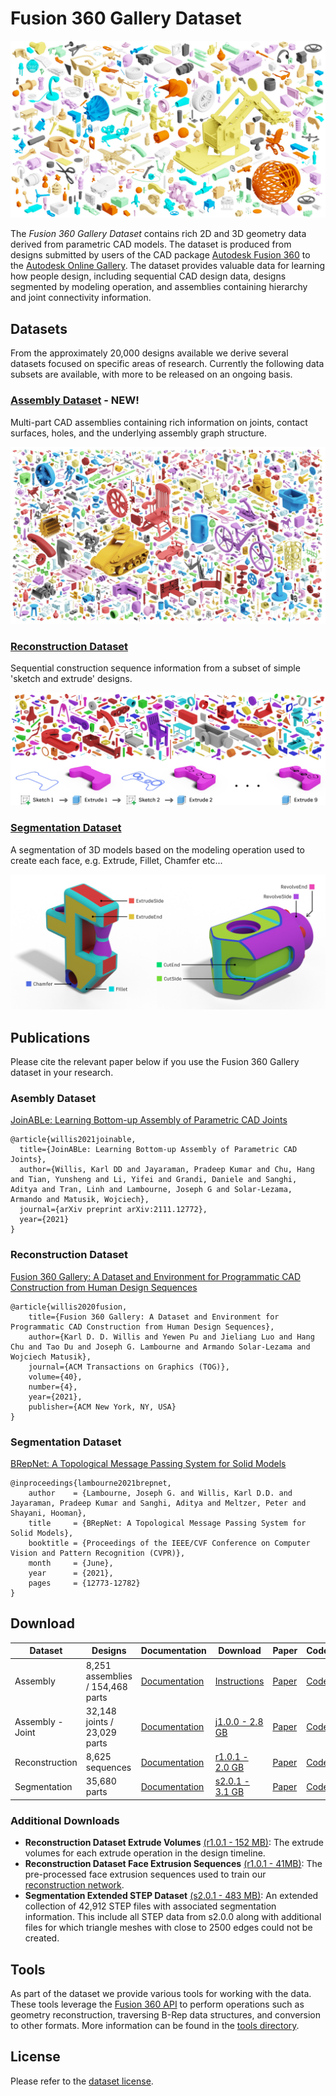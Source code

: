 # Fusion 360 Gallery Dataset
![Fusion 360 Gallery Dataset](docs/images/fusion_gallery_mosaic.jpg)

The *Fusion 360 Gallery Dataset* contains rich 2D and 3D geometry data derived from parametric CAD models. The dataset is produced from designs submitted by users of the CAD package [Autodesk Fusion 360](https://www.autodesk.com/products/fusion-360/overview) to the [Autodesk Online Gallery](https://gallery.autodesk.com/fusion360). The dataset provides valuable data for learning how people design, including sequential CAD design data, designs segmented by modeling operation, and assemblies containing hierarchy and joint connectivity information.

## Datasets
From the approximately 20,000 designs available we derive several datasets focused on specific areas of research. Currently the following data subsets are available, with more to be released on an ongoing basis.

### [Assembly Dataset](docs/assembly.md) - NEW!
Multi-part CAD assemblies containing rich information on joints, contact surfaces, holes, and the underlying assembly graph structure.

![Fusion 360 Gallery Assembly Dataset](docs/images/assembly_mosaic.jpg)


### [Reconstruction Dataset](docs/reconstruction.md)
Sequential construction sequence information from a subset of simple 'sketch and extrude' designs.

![Fusion 360 Gallery Reconstruction Dataset](docs/images/reconstruction_teaser.jpg)

### [Segmentation Dataset](docs/segmentation.md)

A segmentation of 3D models based on the modeling operation used to create each face, e.g. Extrude, Fillet, Chamfer etc...

![Fusion 360 Gallery Segmentation Dataset](docs/images/segmentation_example.jpg)


## Publications
Please cite the relevant paper below if you use the Fusion 360 Gallery dataset in your research.

### Asembly Dataset
[JoinABLe: Learning Bottom-up Assembly of Parametric CAD Joints](https://arxiv.org/abs/2111.12772)

```
@article{willis2021joinable,
  title={JoinABLe: Learning Bottom-up Assembly of Parametric CAD Joints},
  author={Willis, Karl DD and Jayaraman, Pradeep Kumar and Chu, Hang and Tian, Yunsheng and Li, Yifei and Grandi, Daniele and Sanghi, Aditya and Tran, Linh and Lambourne, Joseph G and Solar-Lezama, Armando and Matusik, Wojciech},
  journal={arXiv preprint arXiv:2111.12772},
  year={2021}
}
```

### Reconstruction Dataset
[Fusion 360 Gallery: A Dataset and Environment for Programmatic CAD Construction from Human Design Sequences](https://arxiv.org/abs/2010.02392)
```
@article{willis2020fusion,
    title={Fusion 360 Gallery: A Dataset and Environment for Programmatic CAD Construction from Human Design Sequences},
    author={Karl D. D. Willis and Yewen Pu and Jieliang Luo and Hang Chu and Tao Du and Joseph G. Lambourne and Armando Solar-Lezama and Wojciech Matusik},
    journal={ACM Transactions on Graphics (TOG)},
    volume={40},
    number={4},
    year={2021},
    publisher={ACM New York, NY, USA}
}
```

### Segmentation Dataset
[BRepNet: A Topological Message Passing System for Solid Models](https://arxiv.org/abs/2104.00706)
```
@inproceedings{lambourne2021brepnet,
    author    = {Lambourne, Joseph G. and Willis, Karl D.D. and Jayaraman, Pradeep Kumar and Sanghi, Aditya and Meltzer, Peter and Shayani, Hooman},
    title     = {BRepNet: A Topological Message Passing System for Solid Models},
    booktitle = {Proceedings of the IEEE/CVF Conference on Computer Vision and Pattern Recognition (CVPR)},
    month     = {June},
    year      = {2021},
    pages     = {12773-12782}
}
```

## Download

| Dataset | Designs | Documentation | Download | Paper | Code |
| - | - | - | - | - | - |
| Assembly | 8,251 assemblies / 154,468 parts  | [Documentation](docs/assembly.md) | [Instructions](tools/assembly_download) | [Paper](https://arxiv.org/abs/2111.12772) | [Code](tools) |
| Assembly - Joint | 32,148 joints / 23,029 parts | [Documentation](docs/assembly_joint.md) | [j1.0.0 - 2.8 GB](https://fusion-360-gallery-dataset.s3.us-west-2.amazonaws.com/assembly/j1.0.0/j1.0.0.7z) | [Paper](https://arxiv.org/abs/2111.12772) | [Code](tools) |
| Reconstruction | 8,625 sequences | [Documentation](docs/reconstruction.md) | [r1.0.1 - 2.0 GB](https://fusion-360-gallery-dataset.s3.us-west-2.amazonaws.com/reconstruction/r1.0.1/r1.0.1.zip) | [Paper](https://arxiv.org/abs/2010.02392) | [Code](tools) |
| Segmentation |  35,680 parts | [Documentation](docs/segmentation.md) | [s2.0.1 - 3.1 GB](https://fusion-360-gallery-dataset.s3.us-west-2.amazonaws.com/segmentation/s2.0.1/s2.0.1.zip) | [Paper](https://arxiv.org/abs/2104.00706) | [Code](https://github.com/AutodeskAILab/BRepNet)

### Additional Downloads
- **Reconstruction Dataset Extrude Volumes** [(r1.0.1 - 152 MB)](https://fusion-360-gallery-dataset.s3.us-west-2.amazonaws.com/reconstruction/r1.0.1/r1.0.1_extrude_tools.zip): The extrude volumes for each extrude operation in the design timeline.
- **Reconstruction Dataset Face Extrusion Sequences** [(r1.0.1 - 41MB)](https://fusion-360-gallery-dataset.s3.us-west-2.amazonaws.com/reconstruction/r1.0.1/r1.0.1_regraph_05.zip): The pre-processed face extrusion sequences used to train our [reconstruction network](tools/regraphnet).
- **Segmentation Extended STEP Dataset** [(s2.0.1 - 483 MB)](https://fusion-360-gallery-dataset.s3.us-west-2.amazonaws.com/segmentation/s2.0.1/s2.0.1_extended_step.zip): An extended collection of 42,912 STEP files with associated segmentation information.  This include all STEP data from s2.0.0 along with additional files for which triangle meshes with close to 2500 edges could not be created. 

## Tools
As part of the dataset we provide various tools for working with the data. These tools leverage the [Fusion 360 API](http://help.autodesk.com/view/fusion360/ENU/?guid=GUID-7B5A90C8-E94C-48DA-B16B-430729B734DC) to perform operations such as geometry reconstruction, traversing B-Rep data structures, and conversion to other formats. More information can be found in the [tools directory](tools).


## License
Please refer to the [dataset license](LICENSE.md).
